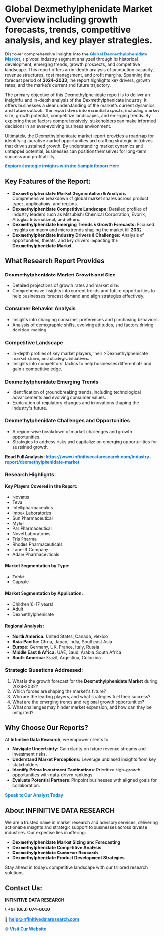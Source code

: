 <h1>Global Dexmethylphenidate Market Overview including growth forecasts, trends, competitive analysis, and key player strategies.</h1>
<p>
Discover comprehensive insights into the 
<a href="https://www.infinitivedataresearch.com/industry-report/dexmethylphenidate-market" rel="dofollow" style="color: #007BFF; text-decoration: none;"><strong>Global Dexmethylphenidate Market</strong></a>, a pivotal industry segment analyzed through its historical development, emerging trends, growth prospects, and competitive landscape. This report offers an in-depth analysis of production capacity, revenue structures, cost management, and profit margins. Spanning the forecast period of <strong>2024–2033</strong>, the report highlights key drivers, growth rates, and the market’s current and future trajectory.
</p>
<p>
The primary objective of this Dexmethylphenidate report is to deliver an insightful and in-depth analysis of the Dexmethylphenidate industry. It offers businesses a clear understanding of the market's current dynamics and future outlook. The report dives into essential aspects, including market size, growth potential, competitive landscapes, and emerging trends. By exploring these factors comprehensively, stakeholders can make informed decisions in an ever-evolving business environment.
</p>
<p>
Ultimately, the Dexmethylphenidate market report provides a roadmap for identifying lucrative market opportunities and crafting strategic initiatives that drive sustained growth. By understanding market dynamics and untapped potential, businesses can position themselves for long-term success and profitability.
</p>
<p>
<a href="https://www.infinitivedataresearch.com/request-sample/reportId=103900" style="color: #007BFF; text-decoration: none;"><strong>Explore Strategic Insights with the Sample Report Here</strong></a>
</p>

<h2>Key Features of the Report:</h2>
<ul>
<li><strong>Dexmethylphenidate Market Segmentation & Analysis:</strong> Comprehensive breakdown of global market shares across product types, applications, and regions.</li>
<li><strong>Dexmethylphenidate Competitive Landscape:</strong> Detailed profiles of industry leaders such as Mitsubishi Chemical Corporation, Evonik, Altuglas International, and others.</li>
<li><strong>Dexmethylphenidate Emerging Trends & Growth Forecasts:</strong> Focused insights on macro and micro trends shaping the market till <strong>2032</strong>.</li>
<li><strong>Dexmethylphenidate Industry Drivers & Challenges:</strong> Analysis of opportunities, threats, and key drivers impacting the <strong>Dexmethylphenidate Market</strong>.</li>
</ul>

<h2>What Research Report Provides</h2>
<h3>Dexmethylphenidate Market Growth and Size</h3>
<ul>
<li>Detailed projections of growth rates and market size.</li>
<li>Comprehensive insights into current trends and future opportunities to help businesses forecast demand and align strategies effectively.</li>
</ul>

<h3>Consumer Behavior Analysis</h3>
<ul>
<li>Insights into changing consumer preferences and purchasing behaviors.</li>
<li>Analysis of demographic shifts, evolving attitudes, and factors driving decision-making.</li>
</ul>

<h3>Competitive Landscape</h3>
<ul>
<li>In-depth profiles of key market players, their >Dexmethylphenidate market share, and strategic initiatives.</li>
<li>Insights into competitors' tactics to help businesses differentiate and gain a competitive edge.</li>
</ul>

<h3>Dexmethylphenidate Emerging Trends</h3>
<ul>
<li>Identification of groundbreaking trends, including technological advancements and evolving consumer values.</li>
<li>Exploration of regulatory changes and innovations shaping the industry's future.</li>
</ul>

<h3>Dexmethylphenidate Challenges and Opportunities</h3>
<ul>
<li>A region-wise breakdown of market challenges and growth opportunities.</li>
<li>Strategies to address risks and capitalize on emerging opportunities for sustained growth.</li>
</ul>
<p><strong>Read Full Analysis:</strong> <a href="https://www.infinitivedataresearch.com/industry-report/dexmethylphenidate-market" rel="dofollow" style="color: #007BFF; text-decoration: none;"><strong>https://www.infinitivedataresearch.com/industry-report/dexmethylphenidate-market</strong></a></p>
<h3>Research Highlights:</h3>
<h4>Key Players Covered in the Report:</h4>
<ul><li>Novartis</li><li>Teva</li><li>Intellipharmaceutics</li><li>Impax Laboratories</li><li>Sun Pharmaceutical</li><li>Mylan</li><li>Par Pharmaceutical</li><li>Novel Laboratories</li><li>Tris Pharma</li><li>Rhodes Pharmaceuticals</li><li>Lannett Company</li><li>Adare Pharmaceuticals</li></ul>
<h4>Market Segmentation by Type:</h4>
<ul><li>Tablet</li><li>Capsule</li></ul>
<h4>Market Segmentation by Application:</h4>
<ul><li>Children(6-17 years)</li><li>Adult</li><li>Dexmethylphenidate</li></ul>

<h4>Regional Analysis:</h4>
<ul>
<li><strong>North America:</strong> United States, Canada, Mexico</li>
<li><strong>Asia-Pacific:</strong> China, Japan, India, Southeast Asia</li>
<li><strong>Europe:</strong> Germany, UK, France, Italy, Russia</li>
<li><strong>Middle East & Africa:</strong> UAE, Saudi Arabia, South Africa</li>
<li><strong>South America:</strong> Brazil, Argentina, Colombia</li>
</ul>

<h3>Strategic Questions Addressed:</h3>
<ol>
<li>What is the growth forecast for the <strong>Dexmethylphenidate Market</strong> during 2024–2032?</li>
<li>Which forces are shaping the market's future?</li>
<li>Who are the leading players, and what strategies fuel their success?</li>
<li>What are the emerging trends and regional growth opportunities?</li>
<li>What challenges may hinder market expansion, and how can they be mitigated?</li>
</ol>

<h2>Why Choose Our Reports?</h2>
<p>At <strong>Infinitive Data Research</strong>, we empower clients to:</p>
<ul>
<li><strong>Navigate Uncertainty:</strong> Gain clarity on future revenue streams and investment risks.</li>
<li><strong>Understand Market Perceptions:</strong> Leverage unbiased insights from key stakeholders.</li>
<li><strong>Identify Prime Investment Destinations:</strong> Prioritize high-growth opportunities with data-driven rankings.</li>
<li><strong>Evaluate Potential Partners:</strong> Pinpoint businesses with aligned goals for collaboration.</li>
</ul>
<p><a href="https://www.infinitivedataresearch.com/industry-report/dexmethylphenidate-market" rel="dofollow" style="color: #007BFF; text-decoration: none;"><strong>Speak to Our Analyst Today</strong></a></p>

<h2>About INFINITIVE DATA RESEARCH</h2>
<p>We are a trusted name in market research and advisory services, delivering actionable insights and strategic support to businesses across diverse industries. Our expertise lies in offering:</p>
<ul>
<li><strong>Dexmethylphenidate Market Sizing and Forecasting</strong></li>
<li><strong>Dexmethylphenidate Competitive Analysis</strong></li>
<li><strong>Dexmethylphenidate Customer Research</strong></li>
<li><strong>Dexmethylphenidate Product Development Strategies</strong></li>
</ul>
<p>Stay ahead in today’s competitive landscape with our tailored research solutions.</p>

<h2>Contact Us:</h2>
<p><strong>INFINITIVE DATA RESEARCH</strong></p>
<p>📞 <strong>+91 (883) 074-8030</strong></p>
<p>📧 <strong><a href="mailto:help@infinitivedataresearch.com" style="color: #007BFF;">help@infinitivedataresearch.com</a></strong></p>
<p>🌐 <strong><a href="https://www.infinitivedataresearch.com" rel="dofollow" style="color: #007BFF;">Visit Our Website</a></strong></p>